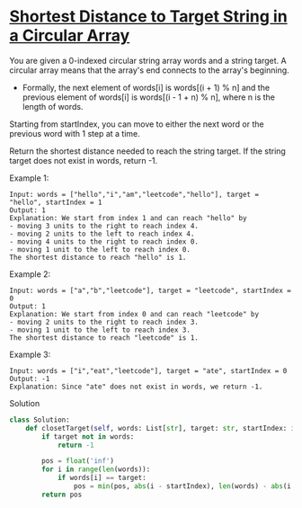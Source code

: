 # [Shortest Distance to Target String in a Circular Array](https://leetcode.com/problems/shortest-distance-to-target-string-in-a-circular-array/description/)

You are given a 0-indexed circular string array words and a string target. A circular array means that the array's end 
connects to the array's beginning.

- Formally, the next element of words[i] is words[(i + 1) % n] and the previous element of words[i] is 
words[(i - 1 + n) % n], where n is the length of words.

Starting from startIndex, you can move to either the next word or the previous word with 1 step at a time.

Return the shortest distance needed to reach the string target. If the string target does not exist in words, return -1.

Example 1:
```
Input: words = ["hello","i","am","leetcode","hello"], target = "hello", startIndex = 1
Output: 1
Explanation: We start from index 1 and can reach "hello" by
- moving 3 units to the right to reach index 4.
- moving 2 units to the left to reach index 4.
- moving 4 units to the right to reach index 0.
- moving 1 unit to the left to reach index 0.
The shortest distance to reach "hello" is 1.
```
Example 2:
```
Input: words = ["a","b","leetcode"], target = "leetcode", startIndex = 0
Output: 1
Explanation: We start from index 0 and can reach "leetcode" by
- moving 2 units to the right to reach index 3.
- moving 1 unit to the left to reach index 3.
The shortest distance to reach "leetcode" is 1.
```
Example 3:
```
Input: words = ["i","eat","leetcode"], target = "ate", startIndex = 0
Output: -1
Explanation: Since "ate" does not exist in words, we return -1.
```
Solution
```python
class Solution:
    def closetTarget(self, words: List[str], target: str, startIndex: int) -> int:
        if target not in words:
            return -1

        pos = float('inf')
        for i in range(len(words)):
            if words[i] == target:
                pos = min(pos, abs(i - startIndex), len(words) - abs(i - startIndex))
        return pos
```